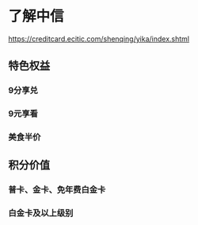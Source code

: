 # 了解中信

https://creditcard.ecitic.com/shenqing/yika/index.shtml

## 特色权益

### 9分享兑

### 9元享看

### 美食半价



## 积分价值

### 普卡、金卡、免年费白金卡

### 白金卡及以上级别





